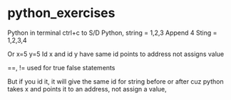 # python_exercises

Python in terminal ctrl+c to S/D
Python, string = 1,2,3
Append 4
Sting = 1,2,3,4

Or x=5
y=5
Id x and id y have same id points to address not assigns value

==, != used for true false statements

But if you id it, it will give the same id for string before or after cuz python takes x and points it to an address, not assign a value, 

